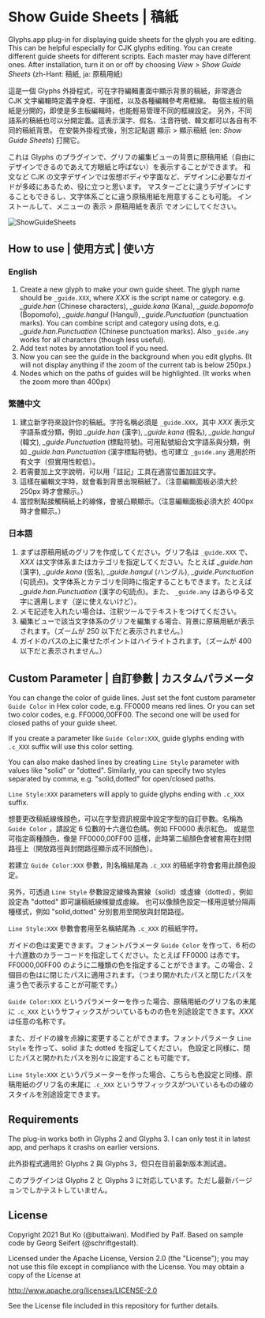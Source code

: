 # Show Guide Sheets | 稿紙

Glyphs.app plug-in for displaying guide sheets for the glyph you are editing. This can be helpful especially for CJK glyphs editing.
You can create different guide sheets for different scripts. Each master may have different ones.
After installation, turn it on or off by choosing *View > Show Guide Sheets* (zh-Hant: 稿紙, ja: 原稿用紙)

這是一個 Glyphs 外掛程式，可在字符編輯畫面中顯示背景的稿紙，非常適合 CJK 文字編輯時定義字身框、字面框，以及各種編輯參考用框線。
每個主板的稿紙是分開的，即使是多主板編輯時，也能輕易管理不同的框線設定。
另外，不同語系的稿紙也可以分開定義。這表示漢字、假名、注音符號、韓文都可以各自有不同的稿紙背景。
在安裝外掛程式後，別忘記點選 顯示 > 顯示稿紙 (en: *Show Guide Sheets*) 打開它。

これは Glyphs のプラグインで、グリフの編集ビューの背景に原稿用紙（自由にデザインできるのであえて方眼紙と呼ばない）を表示することができます。
和文など CJK の文字デザインでは仮想ボディや字面など、デザインに必要なガイドが多岐にあるため、役に立つと思います。
マスターごとに違うデザインにすることもできるし、文字体系ごとに違う原稿用紙を用意することも可能。
インストールして、メニューの 表示 > 原稿用紙を表示 でオンにしてください。

![ShowGuideSheets](ShowGuideSheets.png)



## How to use | 使用方式 | 使い方

### English
1. Create a new glyph to make your own guide sheet. The glyph name should be `_guide.XXX`, where *XXX* is the script name or category. e.g. *_guide.han* (Chinese characters), *_guide.kana* (Kana), *_guide.bopomofo* (Bopomofo), *_guide.hangul* (Hangul), *_guide.Punctuation* (punctuation marks). You can combine script and category using dots, e.g. *_guide.han.Punctuation* (Chinese punctuation marks). Also `_guide.any` works for all characters (though less useful).
2. Add text notes by annotation tool if you need.
3. Now you can see the guide in the background when you edit glyphs. (It will not display anything if the zoom of the current tab is below 250px.)
4. Nodes which on the paths of guides will be highlighted. (It works when the zoom more than 400px)


### 繁體中文
1. 建立新字符來設計你的稿紙。字符名稱必須是 `_guide.XXX`，其中 *XXX* 表示文字語系或分類，例如 *_guide.han* (漢字), *_guide.kana* (假名), *_guide.hangul* (韓文), *_guide.Punctuation* (標點符號)。可用點號組合文字語系與分類，例如 *_guide.han.Punctuation* (漢字標點符號)。也可建立 `_guide.any` 適用於所有文字（但實用性較低）。
2. 若需要加上文字說明，可以用「註記」工具在適當位置加註文字。
3. 這樣在編輯文字時，就會看到背景出現稿紙了。（注意編輯面板必須大於 250px 時才會顯示。）
4. 當控制點接觸稿紙上的線條，會被凸顯顯示。（注意編輯面板必須大於 400px 時才會顯示。）


### 日本語　
1. まずは原稿用紙のグリフを作成してください。グリフ名は `_guide.XXX` で、*XXX* は文字体系またはカテゴリを指定してください。たとえば *_guide.han* (漢字), *_guide.kana* (仮名), *_guide.hangul* (ハングル), *_guide.Punctuation* (句読点)。文字体系とカテゴリを同時に指定することもできます。たとえば *_guide.han.Punctuation* (漢字の句読点)。また、 `_guide.any` はあらゆる文字に適用します（逆に使えないけど）。
2. メモ記述を入れたい場合は、注釈ツールでテキストをつけてください。
3. 編集ビューで該当文字体系のグリフを編集する場合、背景に原稿用紙が表示されます。（ズームが 250 以下だと表示されません。）
4. ガイドのパスの上に乗せたポイントはハイライトされます。（ズームが 400 以下だと表示されません。）



## Custom Parameter | 自訂參數 | カスタムパラメータ

You can change the color of guide lines. Just set the font custom parameter `Guide Color` in Hex color code, e.g. FF0000 means red lines.
Or you can set two color codes, e.g. FF0000,00FF00. The second one will be used for closed paths of your guide sheet.

If you create a parameter like `Guide Color:XXX`, guide glyphs ending with `.c_XXX` suffix will use this color setting.

You can also make dashed lines by creating `Line Style` parameter with values like "solid" or "dotted".
Similarly, you can specify two styles separated by comma, e.g. "solid,dotted" for open/closed paths.

`Line Style:XXX` parameters will apply to guide glyphs ending with `.c_XXX` suffix.

想要更改稿紙線條顏色，可以在字型資訊視窗中設定字型的自訂參數。名稱為 `Guide Color` ，請設定 6 位數的十六進位色碼。例如 FF0000 表示紅色。
或是您可指定兩種顏色，像是 FF0000,00FF00 這樣，此時第二組顏色會被套用在封閉路徑上（開放路徑與封閉路徑顯示成不同顏色）。

若建立 `Guide Color:XXX` 參數，則名稱結尾為 `.c_XXX` 的稿紙字符會套用此顏色設定。

另外，可透過 `Line Style` 參數設定線條為實線（solid）或虛線（dotted），例如設定為 "dotted" 即可讓稿紙線條變成虛線。
也可以像顏色設定一樣用逗號分隔兩種樣式，例如 "solid,dotted" 分別套用至開放與封閉路徑。

`Line Style:XXX` 參數會套用至名稱結尾為 `.c_XXX` 的稿紙字符。

ガイドの色は変更できます。フォントパラメータ `Guide Color` を作って、6 桁の十六進数のカラーコードを指定してください。たとえば FF0000 は赤です。
FF0000,00FF00 のように二種類の色を指定することができます。この場合、2個目の色はに閉じたパスに適用されます。（つまり開かれたパスと閉じたパスを違う色で表示することが可能です。）

`Guide Color:XXX` というパラメーターを作った場合、原稿用紙のグリフ名の末尾に `.c_XXX` というサフィックスがついているものの色を別途設定できます。*XXX*は任意の名称です。

また、ガイドの線を点線に変更することができます。フォントパラメータ `Line Style` を作って、solid また dotted を指定してください。
色設定と同様に、閉じたパスと開かれたパスを別々に設定することも可能です。

`Line Style:XXX` というパラメーターを作った場合、こちらも色設定と同様、原稿用紙のグリフ名の末尾に `.c_XXX` というサフィックスがついているものの線のスタイルを別途設定できます。


## Requirements

The plug-in works both in Glyphs 2 and Glyphs 3. I can only test it in latest app, and perhaps it crashs on earlier versions.

此外掛程式適用於 Glyphs 2 與 Glyphs 3，但只在目前最新版本測試過。

このプラグインは Glyphs 2 と Glyphs 3 に対応しています。ただし最新バージョンでしかテストしていません。



## License

Copyright 2021 But Ko (@buttaiwan).
Modified by Palf.
Based on sample code by Georg Seifert (@schriftgestalt).

Licensed under the Apache License, Version 2.0 (the "License");
you may not use this file except in compliance with the License.
You may obtain a copy of the License at

http://www.apache.org/licenses/LICENSE-2.0

See the License file included in this repository for further details.
